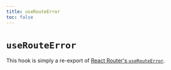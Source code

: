 ```yaml
---
title: useRouteError
toc: false
---
```


# `useRouteError`

<docs-info>This hook is simply a re-export of [React Router's `useRouteError`][rr-userouteerror].</docs-info>

[rr-userouteerror]: https://reactrouter.com/hooks/use-route-error
